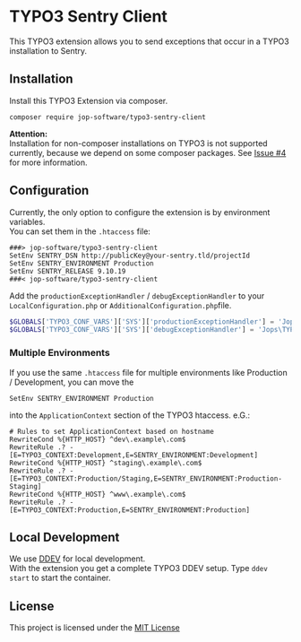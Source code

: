 # TYPO3 Sentry Client
This TYPO3 extension allows you to send exceptions that occur in a TYPO3 installation to Sentry.

## Installation
Install this TYPO3 Extension via composer.
```console
composer require jop-software/typo3-sentry-client
```
**Attention:**  
Installation for non-composer installations on TYPO3 is not supported currently, because we depend on some
composer packages. See [Issue #4](https://github.com/jop-software/typo3_sentry_client/issues/4) for more information.
## Configuration
Currently, the only option to configure the extension is by environment variables.  
You can set them in the `.htaccess` file:
```apacheconf
###> jop-software/typo3-sentry-client
SetEnv SENTRY_DSN http://publicKey@your-sentry.tld/projectId
SetEnv SENTRY_ENVIRONMENT Production
SetEnv SENTRY_RELEASE 9.10.19
###< jop-software/typo3-sentry-client
```
Add the `productionExceptionHandler` / `debugExceptionHandler` to your `LocalConfiguration.php` or `AdditionalConfiguration.php`file.
```php
$GLOBALS['TYPO3_CONF_VARS']['SYS']['productionExceptionHandler'] = 'Jops\TYPO3\Sentry\Handler\ProductionExceptionHandler';
$GLOBALS['TYPO3_CONF_VARS']['SYS']['debugExceptionHandler'] = 'Jops\TYPO3\Sentry\Handler\debugExceptionHandler';
```
### Multiple Environments
If you use the same `.htaccess` file for multiple environments like Production / Development, you can move the
```apacheconf
SetEnv SENTRY_ENVIRONMENT Production
```
into the `ApplicationContext` section of the TYPO3 htaccess. e.G.:
```apacheconf
# Rules to set ApplicationContext based on hostname
RewriteCond %{HTTP_HOST} ^dev\.example\.com$
RewriteRule .? - [E=TYPO3_CONTEXT:Development,E=SENTRY_ENVIRONMENT:Development]
RewriteCond %{HTTP_HOST} ^staging\.example\.com$
RewriteRule .? - [E=TYPO3_CONTEXT:Production/Staging,E=SENTRY_ENVIRONMENT:Production-Staging]
RewriteCond %{HTTP_HOST} ^www\.example\.com$
RewriteRule .? - [E=TYPO3_CONTEXT:Production,E=SENTRY_ENVIRONMENT:Production]
```
## Local Development
We use [DDEV](https://ddev.readthedocs.io/en/stable/) for local development.  
With the extension you get a complete TYPO3 DDEV setup. Type `ddev start` to start the container.


## License
This project is licensed under the [MIT License](./LICENSE)
